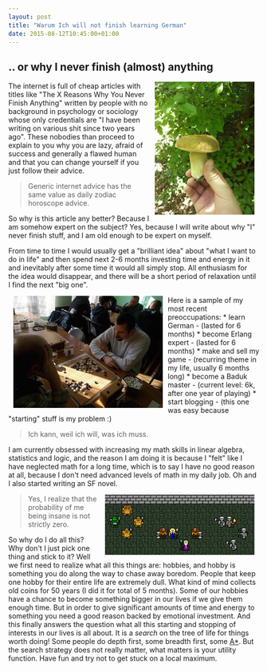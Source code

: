 ```yaml
---
layout: post
title: "Warum Ich will not finish learning German"
date: 2015-08-12T10:45:00+01:00
---
```


## .. or why I never finish (almost) anything

<img align="right" hspace="10" src="/images/vrganj.jpg" alt="Mushroom" />

The internet is full of cheap articles with titles like "The X Reasons Why You Never Finish Anything" written by people with no background in psychology or sociology whose only credentials are "I have been writing on various shit since two years ago". These nobodies than proceed to explain to you why you are lazy, afraid of success and generally a flawed human and that you can change yourself if you just follow their advice. 

> Generic internet advice has the same value as daily zodiac horoscope advice. 

So why is this article any better? Because I am somehow expert on the subject? Yes, because I will write about why "I" never finish stuff, and I am old enough to be expert on myself. 

From time to time I would usually get a "brilliant idea" about "what I want to do in life" and then spend next 2-6 months investing time and energy in it and inevitably after some time it would all simply stop. All enthusiasm for the idea would disappear, and there will be a short period of relaxation until I find the next "big one".

<img align="left" hspace="10" src="/images/baduk.jpg" alt="Playing Baduk" />

Here is a sample of my most recent preoccupations:
	* learn German - (lasted for 6 months)
	* become Erlang expert - (lasted for 6 months)
	* make and sell my game - (recurring theme in my life, usually 6 months long)
	* become a Baduk master - (current level: 6k, after one year of playing)
	* start blogging - (this one was easy because "starting" stuff is my problem :)

> Ich kann, weil ich will, was ich muss.

I am currently obsessed with increasing my math skills in linear algebra, statistics and logic, and the reason I am doing it is because I "felt" like I have neglected math for a long time, which is to say I have no good reason at all, because I don't need advanced levels of math in my daily job. Oh and I also started writing an SF novel.

<img align="right" hspace="10" src="/images/dungeon-of-cohadar.png" alt="Game Concept" />

> Yes, I realize that the probability of me being insane is not strictly zero.

So why do I do all this? Why don't I just pick one thing and stick to it? 
Well we first need to realize what all this things are: hobbies, and hobby is something you do along the way to chase away boredom. People that keep one hobby for their entire life are extremely dull. What kind of mind collects old coins for 50 years (I did it for total of 5 months). Some of our hobbies have a chance to become something bigger in our lives if we give them enough time. But in order to give significant amounts of time and energy to something you need a good reason backed by emotional investment. And this finally answers the question what all this starting and stopping of interests in our lives is all about. It is a *search* on the tree of life for things worth doing! Some people do depth first, some breadth first, some [A*][astar]. But the search strategy does not really matter, what matters is your utility function. Have fun and try not to get stuck on a local maximum.

[astar]: https://en.wikipedia.org/wiki/A*_search_algorithm

